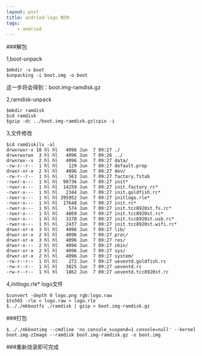 ```yaml
---
layout: post
title: andriod-logo 制作
tags:
    - andriod
---
```


###解包

1,boot-unpack

	$mkdir -v boot
	$unpacking -i boot.img -o boot
这一步将会得到：boot.img-ramdisk.gz

2,ramdisk-unpack

	$mkdir ramdisk
	$cd ramdisk
	$gzip -dc ../boot.img-ramdisk.gz|cpio -i

3,文件修改

	$cd ramdisk|ls -al
	drwxrwxr-x 10 hl hl   4096 Jun  7 09:27 ./
	drwxrwxrwx  3 hl hl   4096 Jun  7 09:26 ../
	drwxrwx--x  2 hl hl   4096 Jun  7 09:27 data/
	-rw-r--r--  1 hl hl    129 Jun  7 09:27 default.prop
	drwxr-xr-x  2 hl hl   4096 Jun  7 09:27 dev/
	-rw-r--r--  1 hl hl    563 Jun  7 09:27 factory.fstab
	-rwxr-x---  1 hl hl  98736 Jun  7 09:27 init*
	-rwxr-x---  1 hl hl  14259 Jun  7 09:27 init.factory.rc*
	-rwxr-x---  1 hl hl   2344 Jun  7 09:27 init.goldfish.rc*
	-rwxr-x---  1 hl hl 395952 Jun  7 09:27 initlogo.rle*
	-rwxr-x---  1 hl hl  17648 Jun  7 09:27 init.rc*
	-rwxr-x---  1 hl hl    574 Jun  7 09:27 init.tcc8920st.fs.rc*
	-rwxr-x---  1 hl hl   4869 Jun  7 09:27 init.tcc8920st.rc*
	-rwxr-x---  1 hl hl   3178 Jun  7 09:27 init.tcc8920st.usb.rc*
	-rwxr-x---  1 hl hl   2437 Jun  7 09:27 init.tcc8920st.wifi.rc*
	drwxr-xr-x  3 hl hl   4096 Jun  7 09:27 lib/
	drwxr-xr-x  2 hl hl   4096 Jun  7 09:27 proc/
	drwxr-xr-x  3 hl hl   4096 Jun  7 09:27 res/
	drwxr-x---  2 hl hl   4096 Jun  7 09:27 sbin/
	drwxr-xr-x  2 hl hl   4096 Jun  7 09:27 sys/
	drwxr-xr-x  2 hl hl   4096 Jun  7 09:27 system/
	-rw-r--r--  1 hl hl    272 Jun  7 09:27 ueventd.goldfish.rc
	-rw-r--r--  1 hl hl   3825 Jun  7 09:27 ueventd.rc
	-rw-r--r--  1 hl hl   1862 Jun  7 09:27 ueventd.tcc8920st.rc

4,initlogo.rle* logo文件

	$convert -depth 8 logo.png rgb:logo.raw
	$to565 -rle < logo.raw > logo.rle
	$.././mkbootfs ./ramdisk | gzip > boot.img-ramdisk.gz

###打包

	$.././mkbootimg --cmdline 'no_console_suspend=1 console=null' --kernel boot.img-zImage --ramdisk boot.img-ramdisk.gz -o boot.img

###重新烧录即可完成
